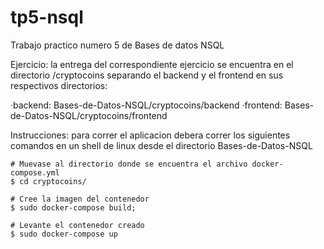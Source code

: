 # tp5-nsql
Trabajo practico numero 5 de Bases de datos NSQL

Ejercicio: la entrega del correspondiente ejercicio se encuentra en el directorio /cryptocoins
separando el backend y el frontend en sus respectivos directorios:

·backend: Bases-de-Datos-NSQL/cryptocoins/backend
·frontend: Bases-de-Datos-NSQL/cryptocoins/frontend

Instrucciones: para correr el aplicacion debera correr los siguientes comandos en un shell de linux desde el directorio Bases-de-Datos-NSQL
    
    # Muevase al directorio donde se encuentra el archivo docker-compose.yml
    $ cd cryptocoins/

    # Cree la imagen del contenedor
    $ sudo docker-compose build;

    # Levante el contenedor creado
    $ sudo docker-compose up
